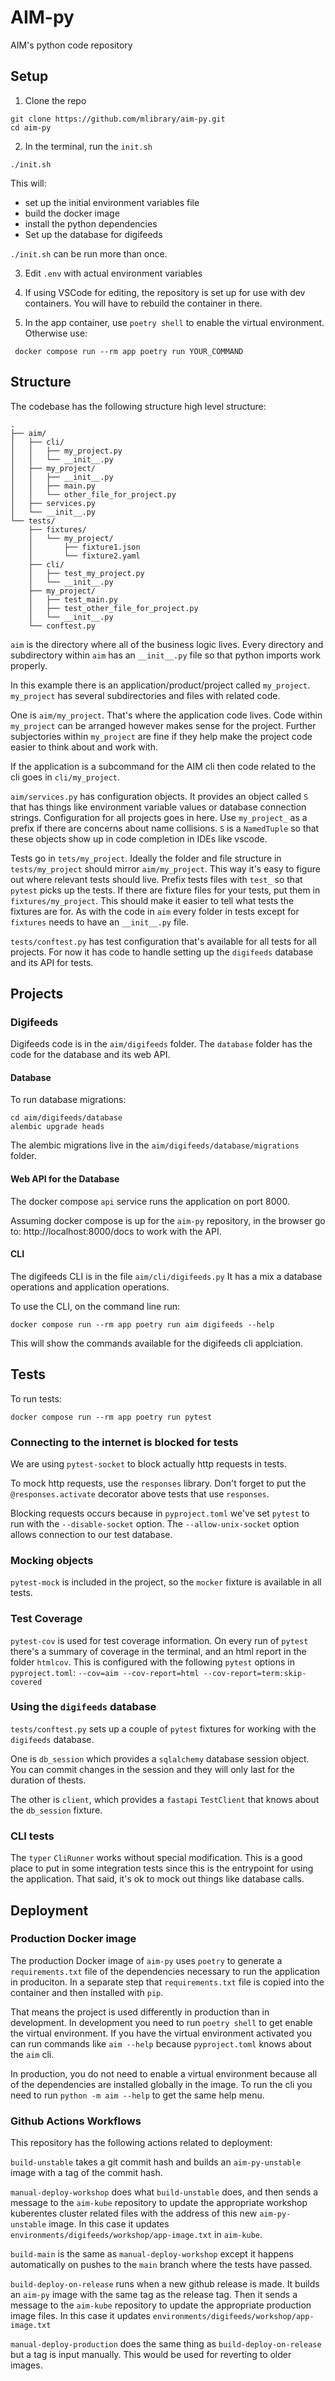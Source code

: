 # AIM-py 

AIM's python code repository

## Setup

1. Clone the repo

```
git clone https://github.com/mlibrary/aim-py.git
cd aim-py
```

2. In the terminal, run the `init.sh` 
```
./init.sh
```
This will:

* set up the initial environment variables file
* build the docker image
* install the python dependencies
* Set up the database for digifeeds

`./init.sh` can be run more than once. 
  
3. Edit `.env` with actual environment variables

4. If using VSCode for editing, the repository is set up for use with dev containers. You will have to rebuild the container in there. 

5. In the app container, use `poetry shell` to enable the virtual environment. Otherwise use:
```
 docker compose run --rm app poetry run YOUR_COMMAND
```
## Structure
The codebase has the following structure high level structure:
```
.
├── aim/
│   ├── cli/
│   │   ├── my_project.py
│   │   └── __init__.py
│   ├── my_project/
│   │   ├── __init__.py
│   │   ├── main.py
│   │   └── other_file_for_project.py
│   ├── services.py
│   └── __init__.py
└── tests/
    ├── fixtures/
    │   └── my_project/
    │       ├── fixture1.json
    │       └── fixture2.yaml
    ├── cli/
    │   ├── test_my_project.py
    │   └── __init__.py
    ├── my_project/
    │   ├── test_main.py
    │   ├── test_other_file_for_project.py
    │   └── __init__.py
    └── conftest.py
```

`aim` is the directory where all of the business logic lives. Every directory and subdirectory within `aim` has an `__init__.py` file so that python imports work properly. 

In this example there is an application/product/project called `my_project`. `my_project` has several subdirectories and files with related code. 

One is `aim/my_project`. That's where the application code lives. Code within `my_project` can be arranged however makes sense for the project. Further subjectories within `my_project` are fine if they help make the project code easier to think about and work with. 

If the application is a subcommand for the AIM cli then code related to the cli goes in `cli/my_project`. 

`aim/services.py` has configuration objects. It provides an object called `S` that has things like environment variable values or database connection strings. Configuration for all projects goes in here. Use `my_project_` as a prefix if there are concerns about name collisions. `S` is a `NamedTuple` so that these objects show up in code completion in IDEs like vscode.

Tests go in `tets/my_project`. Ideally the folder and file structure in `tests/my_project` should mirror `aim/my_project`. This way it's easy to figure out where relevant tests should live. Prefix tests files with `test_` so that `pytest` picks up the tests. If there are fixture files for your tests, put them in `fixtures/my_project`. This should make it easier to tell what tests the fixtures are for. As with the code in `aim` every folder in tests except for `fixtures` needs to have an `__init__.py` file.

`tests/conftest.py` has test configuration that's available for all tests for all projects. For now it has code to handle setting up the `digifeeds` database and its API for tests. 


## Projects

### Digifeeds

Digifeeds code is in the `aim/digifeeds` folder. The `database` folder has the code for the database and its web API. 

#### Database
To run database migrations:
```
cd aim/digifeeds/database
alembic upgrade heads
```
The alembic migrations live in the `aim/digifeeds/database/migrations` folder.

#### Web API for the Database
The docker compose `api` service runs the application on port 8000.

Assuming docker compose is up for the `aim-py` repository, in the browser go to:
http://localhost:8000/docs to work with the API.

#### CLI

The digifeeds CLI is in the file `aim/cli/digifeeds.py` It has a mix a database
operations and application operations.

To use the CLI, on the command line run:
```
docker compose run --rm app poetry run aim digifeeds --help
```
This will show the commands available for the digifeeds cli applciation.

## Tests
To run tests:
```
docker compose run --rm app poetry run pytest
```

### Connecting to the internet is blocked for tests
We are using `pytest-socket` to block actually http requests in tests.

To mock http requests, use the `responses` library. Don't forget to put the `@responses.activate` decorator above tests that use `responses`.

Blocking requests occurs because in `pyproject.toml` we've set `pytest` to run with the `--disable-socket` option. The `--allow-unix-socket` option allows connection to our test database. 

### Mocking objects
`pytest-mock` is included in the project, so the `mocker` fixture is available in all tests.

### Test Coverage
`pytest-cov` is used for test coverage information. On every run of `pytest` there's a summary of coverage in the terminal, and an html report in the folder `htmlcov`. This is configured with the following `pytest` options in `pyproject.toml`: `--cov=aim --cov-report=html --cov-report=term:skip-covered`

### Using the `digifeeds` database
`tests/conftest.py` sets up a couple of `pytest` fixtures for working with the `digifeeds` database. 

One is `db_session` which provides a `sqlalchemy` database session object. You can commit changes in the session and they will only last for the duration of thests. 

The other is `client`, which provides a `fastapi` `TestClient` that knows about the `db_session` fixture. 

### CLI tests
The `typer` `CliRunner` works without special modification. This is a good place to put in some integration tests since this is the entrypoint for using the application. That said, it's ok to mock out things like database calls. 

## Deployment

### Production Docker image
The production Docker image of `aim-py` uses `poetry` to generate a `requirements.txt` file of the dependencies necessary to run the application in produciton. In a separate step that `requirements.txt` file is copied into the container and then installed with `pip`.

That means the project is used differently in production than in development. In development you need to run `poetry shell` to get enable the virtual environment. If you have the virtual environment activated you can run commands like `aim --help` because `pyproject.toml` knows about the `aim` cli.

In production, you do not need to enable a virtual environment because all of the dependencies are installed globally in the image. To run the cli you need to run `python -m aim --help` to get the same help menu. 

### Github Actions Workflows

This repository has the following actions related to deployment:

`build-unstable` takes a git commit hash and builds an `aim-py-unstable` image with a tag of the commit hash.

`manual-deploy-workshop` does what `build-unstable` does, and then sends a message to the `aim-kube` repository to update the appropriate workshop kuberentes cluster related files with the address of this new `aim-py-unstable` image. In this case it updates `environments/digifeeds/workshop/app-image.txt` in `aim-kube`.

`build-main` is the same as `manual-deploy-workshop` except it happens automatically on pushes to the `main` branch where the tests have passed.

`build-deploy-on-release` runs when a new github release is made. It builds an `aim-py` image with the same tag as the release tag. Then it sends a message to the `aim-kube` repository to update the appropriate production image files. In this case it updates `environments/digifeeds/workshop/app-image.txt`

`manual-deploy-production` does the same thing as `build-deploy-on-release` but a tag is input manually. This would be used for reverting to older images.
